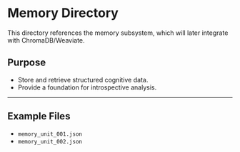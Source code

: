 # Memory Directory

This directory references the memory subsystem, which will later integrate with ChromaDB/Weaviate.

## Purpose
- Store and retrieve structured cognitive data.
- Provide a foundation for introspective analysis.

---

## Example Files
- `memory_unit_001.json`
- `memory_unit_002.json`
